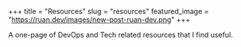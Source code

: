 +++
title = "Resources"
slug = "resources"
featured_image = "https://ruan.dev/images/new-post-ruan-dev.png"
+++

A one-page of DevOps and Tech related resources that I find useful.

